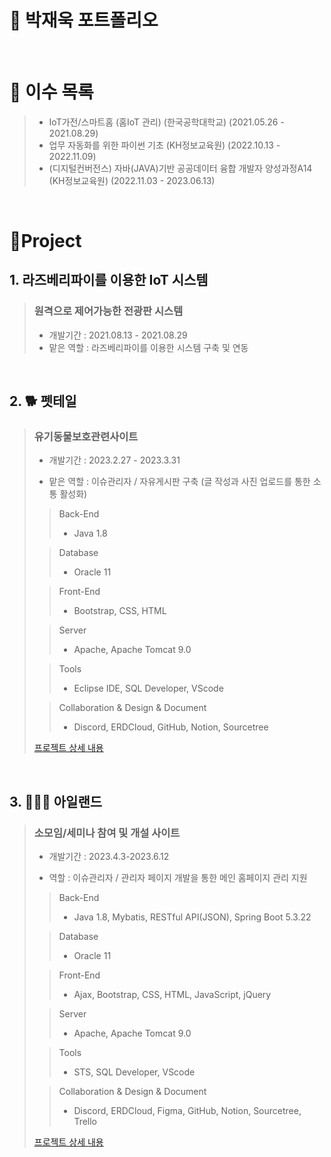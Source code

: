 # 📜 박재욱 포트폴리오

<br />

# 📒 이수 목록

> - IoT가전/스마트홈 (홈IoT 관리) (한국공학대학교) (2021.05.26 - 2021.08.29)  
> - 업무 자동화를 위한 파이썬 기초 (KH정보교육원) (2022.10.13 - 2022.11.09)   
> - (디지털컨버전스) 자바(JAVA)기반 공공데이터 융합 개발자 양성과정A14 (KH정보교육원) (2022.11.03 - 2023.06.13)
   


<br />

# 📝Project
## 1. 라즈베리파이를 이용한 IoT 시스템

> ### 원격으로 제어가능한 전광판 시스템
>
> - 개발기간 : 2021.08.13 - 2021.08.29
> - 맡은 역할 : 라즈베리파이를 이용한 시스템 구축 및 연동

<br />

## 2. 🐕 펫테일

> ### 유기동물보호관련사이트
>
> - 개발기간 : 2023.2.27 - 2023.3.31
> 
> - 맡은 역할 : 이슈관리자 / 자유게시판 구축 (글 작성과 사진 업로드를 통한 소통 활성화)
>
>
>> Back-End
>> - Java 1.8
>
>> Database
>> - Oracle 11
>
>> Front-End
>> - Bootstrap, CSS, HTML
>
>> Server
>> - Apache, Apache Tomcat 9.0
>
>> Tools
>> - Eclipse IDE, SQL Developer, VScode
>
>> Collaboration & Design & Document
>> - Discord, ERDCloud, GitHub, Notion, Sourcetree
>
> [프로젝트 상세 내용](https://google/com)

<br />

## 3. 🧑‍🤝‍🧑 아일랜드

> ### 소모임/세미나 참여 및 개설 사이트
>
> - 개발기간 : 2023.4.3-2023.6.12
>   
> - 역할 : 이슈관리자 / 관리자 페이지 개발을 통한 메인 홈페이지 관리 지원
>
>> Back-End
>> - Java 1.8, Mybatis, RESTful API(JSON), Spring Boot 5.3.22
>
>> Database
>> - Oracle 11
>
>> Front-End
>> - Ajax, Bootstrap, CSS, HTML, JavaScript, jQuery
>
>> Server
>> - Apache, Apache Tomcat 9.0
>
>> Tools
>> - STS, SQL Developer, VScode
>
>> Collaboration & Design & Document
>> - Discord, ERDCloud, Figma, GitHub, Notion, Sourcetree, Trello
>
> [프로젝트 상세 내용](https://google/com)


